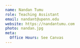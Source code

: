 ```yaml
---
name: Nandan Tumu
role: Teaching Assistant
email: nandant@upenn.edu
website: https://nandantumu.com
photo: nandan.jpg
meta:
  Office Hours: See Canvas
---
```


